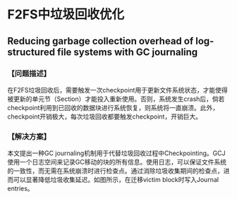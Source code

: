 # F2FS中垃圾回收优化

## Reducing garbage collection overhead of log-structured file systems with GC journaling

### 【问题描述】
在F2FS垃圾回收后，需要触发一次checkpoint用于更新文件系统状态，才能使得被更新的单元节（Section）才能投入重新使用。否则，系统发生crash后，倘若checkpoint利用到已回收的数据块进行系统恢复，则系统将一直崩溃。此外，checkpoint开销极大，每次垃圾回收都要触发checkpoint，开销巨大。

### 【解决方案】
本文提出一种GC journaling机制用于代替垃圾回收过程中Checkpointing。GCJ使用一个日志空间来记录GC移动的块的所有信息。使用日志，可以保证文件系统的一致性，而无需在系统崩溃时进行检查点。通过消除垃圾收集期间的检查点，进而可以显著降低垃圾收集延迟。如图所示，在迁移victim block时写入Journal entries。
